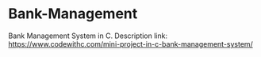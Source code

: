# Bank-Management
Bank Management System in C. 
Description link: https://www.codewithc.com/mini-project-in-c-bank-management-system/
